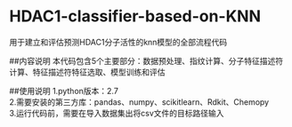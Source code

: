 # HDAC1-classifier-based-on-KNN
用于建立和评估预测HDAC1分子活性的knn模型的全部流程代码

##内容说明
本代码包含5个主要部分：数据预处理、指纹计算、分子特征描述符计算、特征描述符特征选取、模型训练和评估

##使用说明
1.python版本：2.7<br>2.需要安装的第三方库：pandas、numpy、scikitlearn、Rdkit、Chemopy
<br>3.运行代码前，需要在导入数据集出将csv文件的目标路径输入
